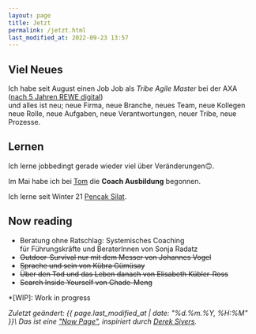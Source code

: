 ```yaml
---
layout: page
title: Jetzt
permalink: /jetzt.html
last_modified_at: 2022-09-23 13:57
---
```

## Viel Neues

Ich habe seit August einen Job Job als *Tribe Agile Master* bei der AXA 
([nach 5 Jahren REWE digital](
/2022/08/15/5-jahre-rewe-digital-danke-auf-wiedersehen.html))  
und alles ist neu; neue Firma, neue Branche, neues Team, neue Kollegen
neue Rolle, neue Aufgaben, neue Verantwortungen, neuer Tribe, neue Prozesse.

## Lernen

Ich lerne jobbedingt gerade wieder viel über Veränderungen🙃.

Im Mai habe ich bei [Tom](http://www.tomandreas.de/) 
die **Coach Ausbildung** begonnen.  

Ich lerne seit Winter 21 [Pencak Silat](/tags/pencak-silat).

## Now reading

- Beratung ohne Ratschlag: Systemisches Coaching   
für Führungskräfte und BeraterInnen von Sonja Radatz 
- ~~Outdoor-Survival nur mit dem Messer von Johannes Vogel~~
- ~~Sprache und sein von Kübra Gümüsay~~ 
- ~~Über den Tod und das Leben danach von Elisabeth Kübler-Ross~~
- ~~Search Inside Yourself von Chade-Meng~~

*[WIP]: Work in progress

*Zuletzt geändert: {{ page.last_modified_at | date: "%d.%m.%Y, %H:%M" }}\\
Das ist eine ["Now Page"](https://nownownow.com/about), 
inspiriert durch [Derek Sivers](https://sive.rs/).*
